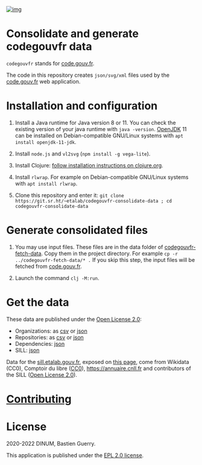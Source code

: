 [![img](https://img.shields.io/badge/Licence-EPL-orange.svg?style=flat-square)](https://git.sr.ht/~etalab/codegouvfr-consolidate-data/blob/master/LICENSE)

# Consolidate and generate codegouvfr data

`codegouvfr` stands for [code.gouv.fr](https://code.gouv.fr).

The code in this repository creates `json/svg/xml` files used by the [code.gouv.fr](https://git.sr.ht/~etalab/code.gouv.fr) web application.

# Installation and configuration

1. Install a Java runtime for Java version 8 or 11. You can check the existing version of your java runtime with `java -version`. [OpenJDK](https://openjdk.java.net/install/) 11 can be installed on Debian-compatible GNU/Linux systems with `apt install openjdk-11-jdk`.
   
2. Install `node.js` and `vl2svg` (`npm install -g vega-lite`).

3. Install Clojure: [follow installation instructions on clojure.org](https://clojure.org/guides/getting_started).
   
4. Install `rlwrap`. For example on Debian-compatible GNU/Linux systems with `apt install rlwrap`.
   
5. Clone this repository and enter it: `git clone https://git.sr.ht/~etalab/codegouvfr-consolidate-data ; cd codegouvfr-consolidate-data`

# Generate consolidated files

1. You may use input files.  These files are in the data folder of [codegouvfr-fetch-data](https://git.sr.ht/~etalab/codegouvfr-fetch-data).  Copy them in the project directory.  For example `cp -r ../codegouvfr-fetch-data/* .`  If you skip this step, the input files will be fetched from [code.gouv.fr](https://code.gouv.fr).
   
2. Launch the command `clj -M:run`.

# Get the data

These data are published under the [Open License 2.0](https://www.etalab.gouv.fr/licence-ouverte-open-licence):

-   Organizations: as [csv](https://code.gouv.fr/data/organizations/csv/all.csv) or [json](https://code.gouv.fr/data/organizations/json/all.json)
-   Repositories: as [csv](https://code.gouv.fr/data/repositories/csv/all.csv) or [json](https://code.gouv.fr/data/repositories/json/all.json)
-   Dependencies: [json](https://code.gouv.fr/data/deps.json)
-   SILL: [json](https://code.gouv.fr/data/sill.json)

Data for the [sill.etalab.gouv.fr](https://sill.etalab.gouv.fr), exposed on [this page](https://code.gouv.fr/#/sill), come from Wikidata (CC0), Comptoir du libre ([CC0](https://gitlab.adullact.net/Comptoir/Comptoir-srv/-/issues/968)), https://annuaire.cnll.fr and contributors of the SILL ([Open License 2.0](https://www.etalab.gouv.fr/licence-ouverte-open-licence)).

# [Contributing](CONTRIBUTING.md)

# License

2020-2022 DINUM, Bastien Guerry.

This application is published under the [EPL 2.0
license](https://git.sr.ht/~etalab/codegouvfr-consolidate-data/blob/master/LICENSE).
